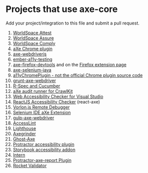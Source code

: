 # Projects that use axe-core

Add your project/integration to this file and submit a pull request.

1. [WorldSpace Attest](https://www.deque.com/products/worldspace-attest/)
1. [WorldSpace Assure](https://www.deque.com/products/worldspace-assure/)
1. [WorldSpace Comply](https://www.deque.com/products/worldspace-comply/)
1. [aXe Chrome plugin](https://chrome.google.com/webstore/detail/axe/lhdoppojpmngadmnindnejefpokejbdd)
1. [axe-webdriverjs](https://www.npmjs.com/package/axe-webdriverjs)
1. [ember-a11y-testing](https://www.npmjs.com/package/ember-a11y-testing)
1. [axe-firefox-devtools](https://github.com/dequelabs/axe-firefox-devtools) and on the [Firefox extension page](https://addons.mozilla.org/en-US/firefox/addon/axe-devtools/)
1. [axe-selenium-java](https://github.com/dequelabs/axe-selenium-java)
1. [a11yChromePlugin - not the official Chrome plugin source code](https://github.com/ptrstpp950/a11yChromePlugin)
1. [grunt-axe-webdriver](https://www.npmjs.com/package/grunt-axe-webdriver)
1. [R-Spec and Cucumber](https://github.com/dequelabs/axe-matchers)
1. [aXe audit runner for CrawlKit](https://github.com/crawlkit/runner-axe)
1. [Web Accessibility Checker for Visual Studio](https://visualstudiogallery.msdn.microsoft.com/3aabefab-1681-4fea-8f95-6a62e2f0f1ec)
1. [ReactJS Accessibility Checker](https://github.com/dylanb/react-axe) (react-axe)
1. [Vorlon.js Remote Debugger](https://github.com/MicrosoftDX/Vorlonjs)
1. [Selenium IDE aXe Extension](https://github.com/bkardell/selenium-ide-axe)
1. [gulp-axe-webdriver](https://github.com/felixzapata/gulp-axe-webdriver)
1. [AccessLint](https://accesslint.com/)
1. [Lighthouse](https://github.com/GoogleChrome/lighthouse)
1. [Axegrinder](https://github.com/claflamme/axegrinder)
1. [Ghost-Axe](https://www.npmjs.com/package/ghost-axe)
1. [Protractor accessibility plugin](https://github.com/angular/protractor-accessibility-plugin)
1. [Storybook accessibility addon](https://github.com/jbovenschen/storybook-addon-a11y)
1. [Intern](https://github.com/theintern/intern-a11y)
1. [Protractor-axe-report Plugin](https://github.com/E1Edatatracker/protractor-axe-report-plugin)
1. [Rocket Validator](https://rocketvalidator.com)
